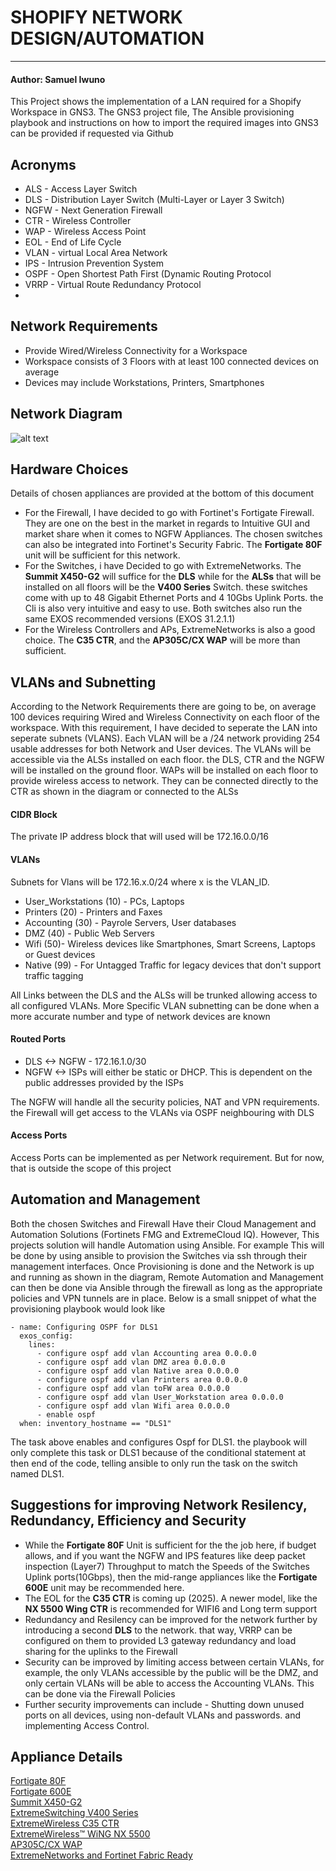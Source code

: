 # SHOPIFY NETWORK DESIGN/AUTOMATION
---------------------------------------------------------
#### Author: Samuel Iwuno
 This Project shows the implementation of a LAN required for a Shopify Workspace in GNS3. The GNS3 project file, The Ansible provisioning playbook and instructions on how to import the required images into GNS3 can be provided if requested via Github
 ## Acronyms
- ALS  - Access Layer Switch
- DLS  - Distribution Layer Switch (Multi-Layer or Layer 3 Switch)
- NGFW - Next Generation Firewall
- CTR  - Wireless Controller
- WAP  - Wireless Access Point
- EOL  - End of Life Cycle
- VLAN - virtual Local Area Network
- IPS - Intrusion Prevention System
- OSPF - Open Shortest Path First (Dynamic Routing Protocol
- VRRP - Virtual Route Redundancy Protocol
- 

 ## Network Requirements
 - Provide Wired/Wireless Connectivity for a Workspace
 - Workspace consists of 3 Floors with at least 100 connected devices on average  
 - Devices may include Workstations, Printers, Smartphones
## Network Diagram
![alt text](https://github.com/samueliwuno/ShopifyLAN/blob/main/Net_Diag.png)

## Hardware Choices
Details of chosen appliances are provided at the bottom of this document
- For the Firewall, I have decided to go with Fortinet's Fortigate Firewall. They are one on the best in the market in regards to Intuitive GUI and market share when it comes to NGFW Appliances. The chosen switches can also be integrated into Fortinet's Security Fabric. The **Fortigate 80F** unit will be sufficient for this network. 
- For the Switches, i have Decided to go with ExtremeNetworks. The **Summit X450-G2** will suffice for the **DLS** while for the **ALSs** that will be installed on all floors will be the **V400 Series** Switch. these switches come with up to 48 Gigabit Ethernet Ports and 4 10Gbs Uplink Ports. the Cli is also very intuitive and easy to use. Both switches also run the same EXOS recommended versions (EXOS 31.2.1.1)
- For the Wireless Controllers and APs, ExtremeNetworks is also a good choice. The **C35 CTR**, and the **AP305C/CX WAP** will be more than sufficient. 


## VLANs and Subnetting
According to the Network Requirements there are going to be, on average 100 devices requiring Wired and Wireless Connectivity on each floor of the workspace. With this requirement, I have decided to seperate the LAN into seperate subnets (VLANS). Each VLAN will be a /24 network providing 254 usable addresses for both Network and User devices. The VLANs will be accessible via the ALSs installed on each floor. the DLS, CTR and the NGFW will be installed on the ground floor. WAPs will be installed on each floor to provide wireless access to network. They can be connected directly to the CTR as shown in the diagram or connected to the ALSs
#### CIDR Block
The private IP address block that will used will be 172.16.0.0/16
#### VLANs
Subnets for Vlans will be 172.16.x.0/24 where x is the VLAN_ID.
- User_Workstations (10) - PCs, Laptops
- Printers (20) - Printers and Faxes
- Accounting (30) - Payrole Servers, User databases
- DMZ (40) - Public Web Servers
- Wifi (50)- Wireless devices like Smartphones, Smart Screens, Laptops or Guest devices
- Native (99) - For Untagged Traffic for legacy devices that don't support traffic tagging

All Links between the DLS and the ALSs will be trunked allowing access to all configured VLANs. More Specific VLAN subnetting can be done when a more accurate number and type of network devices are known

#### Routed Ports 
- DLS <-> NGFW - 172.16.1.0/30
- NGFW <-> ISPs will either be static or DHCP. This is dependent on the public addresses provided by the ISPs  

The NGFW will handle all the security policies, NAT and VPN requirements. the Firewall will get access to the VLANs via OSPF neighbouring with DLS

#### Access Ports
Access Ports can be implemented as per Network requirement. But for now, that is outside the scope of this project

## Automation and Management
Both the chosen Switches and Firewall Have their Cloud Management and Automation Solutions (Fortinets FMG and ExtremeCloud IQ). However, This projects solution will handle Automation using Ansible. For example This will be done by using ansible to provision the Switches via ssh through their management interfaces. Once Provisioning is done and the Network is up and running as shown in the diagram, Remote Automation and Management can then be done via Ansible through the firewall as long as the appropriate policies and  VPN tunnels are in place. Below is a small snippet of what the provisioning playbook would look like

```
- name: Configuring OSPF for DLS1
  exos_config:
    lines:
      - configure ospf add vlan Accounting area 0.0.0.0 
      - configure ospf add vlan DMZ area 0.0.0.0 
      - configure ospf add vlan Native area 0.0.0.0 
      - configure ospf add vlan Printers area 0.0.0.0 
      - configure ospf add vlan toFW area 0.0.0.0 
      - configure ospf add vlan User_Workstation area 0.0.0.0 
      - configure ospf add vlan Wifi area 0.0.0.0
      - enable ospf
  when: inventory_hostname == "DLS1"
```
The task above enables and configures Ospf for DLS1. the playbook will only complete this task or DLS1 because of the conditional statement at then end of the code, telling ansible to only run the task on the switch named DLS1.

## Suggestions for improving Network Resilency, Redundancy, Efficiency and Security
- While the **Fortigate 80F** Unit is sufficient for the the job here, if budget allows, and if you want the NGFW and IPS features like deep packet inspection (Layer7) Throughput to match the Speeds of the Switches Uplink ports(10Gbps), then  the mid-range appliances like the **Fortigate 600E** unit may be recommended here.  
- The EOL for the **C35 CTR** is coming up (2025). A newer model, like the **NX 5500 Wing CTR** is recommended for WIFI6 and Long term support
- Redundancy and Resilency can be improved for the network further by introducing a second **DLS** to the network. that way, VRRP can be configured on them to provided L3 gateway redundancy and load sharing for the uplinks to the Firewall 
- Security can be improved by limiting access between certain VLANs, for example, the only VLANs accessible by the public will be the DMZ, and only certain VLANs will be able to access the Accounting VLANs. This can be done via the Firewall Policies
- Further security improvements can include - Shutting down unused ports on all devices, using non-default VLANs and passwords. and implementing Access Control.

## Appliance Details
[Fortigate 80F](https://www.fortinet.com/content/dam/fortinet/assets/data-sheets/fortigate-fortiwifi-80f-series.pdf)  
[Fortigate 600E](https://www.fortinet.com/content/dam/fortinet/assets/data-sheets/FortiGate_600E.pdf)  
[Summit X450-G2](https://cloud.kapostcontent.net/pub/6f346f0e-30e3-452c-86cd-56795f6a1a65/x450-g2-data-sheet.pdf?kui=bKqLVAj7ueLS6LTgIp2rvw)  
[ExtremeSwitching V400 Series](https://cloud.kapostcontent.net/pub/59b81c15-076d-4069-b63d-ca89e84142cb/extremeswitching-v400-series-data-sheet?kui=ECOXrpgUWonsjQJFALylMg)  
[ExtremeWireless C35 CTR](https://cloud.kapostcontent.net/pub/38236555-1e21-43a3-9c61-af84c71a5844/wireless-controllers-ds-1.pdf)  
[ExtremeWireless™ WiNG NX 5500](https://kapost-files-prod.s3.amazonaws.com/kapost/55ba7c9e07003d9aab000394/studio/content/581cbe296fa64c1e0e00020c/published/nx-5500-data-sheet.pdf?kui=taYpxxpxR60ePX3p3eHN1w)  
[AP305C/CX WAP](https://cloud.kapostcontent.net/pub/c3de16b9-58a8-430d-87c7-1e26b6ceebe0/ap-305c)  
[ExtremeNetworks and Fortinet Fabric Ready](https://www.fortinet.com/content/dam/fortinet/assets/alliances/Extreme-Network-Fortinet-SB.pdf)
